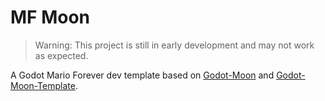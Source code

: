 # MF Moon

> Warning: This project is still in early development and may not work as expected.

A Godot Mario Forever dev template based on [Godot-Moon](https://github.com/dasasdhba/godot-moon) and [Godot-Moon-Template](https://github.com/dasasdhba/godot-moon-template).
